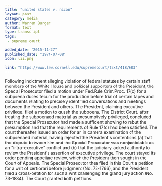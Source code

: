 ```yaml
---
title: "united states v. nixon"
layout: post
category: media
author: Warren Burger
format: text
type: transcript
tags: 
 - supreme court

added_date: "2015-11-27"
published_date: "1974-07-08"
icon: lii.png

link: "https://www.law.cornell.edu/supremecourt/text/418/683" 
---
```


Following indictment alleging violation of federal statutes by certain staff members of the White House and political supporters of the President, the Special Prosecutor filed a motion under Fed.Rule Crim.Proc. 17(c) for a subpoena duces tecum for the production before trial of certain tapes and documents relating to precisely identified conversations and meetings between the President and others. The President, claiming executive privilege, filed a motion to quash the subpoena. The District Court, after treating the subpoenaed material as presumptively privileged, concluded that the Special Prosecutor had made a sufficient showing to rebut the presumption and that the requirements of Rule 17(c) had been satisfied. The court thereafter issued an order for an in camera examination of the subpoenaed material, having rejected the President's contentions (a) that the dispute between him and the Special Prosecutor was nonjusticiable as an "intra-executive" conflict and (b) that the judiciary lacked authority to review the President's assertion of executive privilege. The court stayed its order pending appellate review, which the President then sought in the Court of Appeals. The Special Prosecutor then filed in this Court a petition for a writ of certiorari before judgment (No. 73-1766), and the President filed a cross-petition for such a writ challenging the grand jury action (No. 73-1834). The Court granted both petitions.


